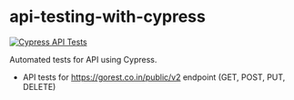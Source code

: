 # api-testing-with-cypress

[![Cypress API Tests](https://github.com/abalabushko/api-testing-with-cypress/actions/workflows/cypress-api.yml/badge.svg?branch=main)](https://github.com/abalabushko/api-testing-with-cypress/actions/workflows/cypress-api.yml)

Automated tests for API using Cypress.

* API tests for https://gorest.co.in/public/v2 endpoint (GET, POST, PUT, DELETE)
